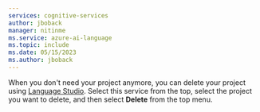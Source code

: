 ```yaml
---
services: cognitive-services
author: jboback
manager: nitinme
ms.service: azure-ai-language
ms.topic: include
ms.date: 05/15/2023
ms.author: jboback
---
```


When you don't need your project anymore, you can delete your project using [Language Studio](https://aka.ms/languageStudio). Select this service from the top, select the project you want to delete, and then select **Delete** from the top menu.
